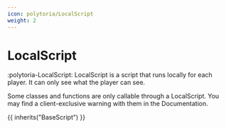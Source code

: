 ```yaml
---
icon: polytoria/LocalScript
weight: 2
---
```


# LocalScript

:polytoria-LocalScript: LocalScript is a script that runs locally for each player. It can only see what the player can see.

Some classes and functions are only callable through a LocalScript. You may find a client-exclusive warning with them in the Documentation.

{{ inherits("BaseScript") }}
